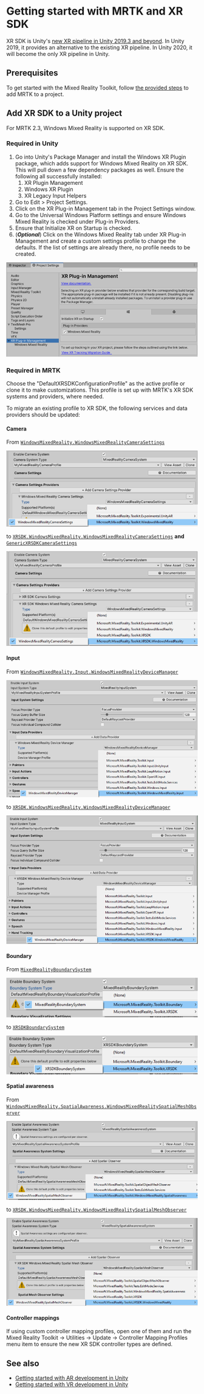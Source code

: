 # Getting started with MRTK and XR SDK

XR SDK is Unity's [new XR pipeline in Unity 2019.3 and beyond](https://blogs.unity3d.com/2020/01/24/unity-xr-platform-updates/). In Unity 2019, it provides an alternative to the existing XR pipeline. In Unity 2020, it will become the only XR pipeline in Unity.

## Prerequisites

To get started with the Mixed Reality Toolkit, follow [the provided steps](../WelcomeToMRTK.md) to add MRTK to a project.

## Add XR SDK to a Unity project

For MRTK 2.3, Windows Mixed Reality is supported on XR SDK.

### Required in Unity

1. Go into Unity's Package Manager and install the Windows XR Plugin package, which adds support for Windows Mixed Reality on XR SDK. This will pull down a few dependency packages as well. Ensure the following all successfully installed:
   1. XR Plugin Management
   1. Windows XR Plugin
   1. XR Legacy Input Helpers
1. Go to Edit > Project Settings.
1. Click on the XR Plug-in Management tab in the Project Settings window.
1. Go to the Universal Windows Platform settings and ensure Windows Mixed Reality is checked under Plug-in Providers.
1. Ensure that Initialize XR on Startup is checked.
1. (**_Optional_**) Click on the Windows Mixed Reality tab under XR Plug-in Management and create a custom settings profile to change the defaults. If the list of settings are already there, no profile needs to be created.

![Plugin management](../features/Images/XRSDK/PluginManagement.png)

### Required in MRTK

Choose the "DefaultXRSDKConfigurationProfile" as the active profile or clone it to make customizations. This profile is set up with MRTK's XR SDK systems and providers, where needed.

To migrate an existing profile to XR SDK, the following services and data providers should be updated:

#### Camera

From [`WindowsMixedReality.WindowsMixedRealityCameraSettings`](xref:Microsoft.MixedReality.Toolkit.WindowsMixedReality.WindowsMixedRealityCameraSettings)

![Legacy camera settings](../features/Images/XRSDK/CameraSystemLegacy.png)

to [`XRSDK.WindowsMixedReality.WindowsMixedRealityCameraSettings`](xref:Microsoft.MixedReality.Toolkit.XRSDK.WindowsMixedReality.WindowsMixedRealityCameraSettings) **and** [`GenericXRSDKCameraSettings`](xref:Microsoft.MixedReality.Toolkit.XRSDK.GenericXRSDKCameraSettings)

![XR SDK camera settings](../features/Images/XRSDK/CameraSystemXRSDK.png)

#### Input

From [`WindowsMixedReality.Input.WindowsMixedRealityDeviceManager`](xref:Microsoft.MixedReality.Toolkit.WindowsMixedReality.Input.WindowsMixedRealityDeviceManager)

![Legacy input settings](../features/Images/XRSDK/InputSystemWMRLegacy.png)

to [`XRSDK.WindowsMixedReality.WindowsMixedRealityDeviceManager`](xref:Microsoft.MixedReality.Toolkit.XRSDK.WindowsMixedReality.WindowsMixedRealityDeviceManager)

![XR SDK input settings](../features/Images/XRSDK/InputSystemWMRXRSDK.png)

#### Boundary

From [`MixedRealityBoundarySystem`](xref:Microsoft.MixedReality.Toolkit.Boundary.MixedRealityBoundarySystem)

![Legacy boundary settings](../features/Images/XRSDK/BoundarySystemLegacy.png)

to  [`XRSDKBoundarySystem`](xref:Microsoft.MixedReality.Toolkit.XRSDK.XRSDKBoundarySystem)

![XR SDK boundary settings](../features/Images/XRSDK/BoundarySystemXRSDK.png)

#### Spatial awareness

From [`WindowsMixedReality.SpatialAwareness.WindowsMixedRealitySpatialMeshObserver`](xref:Microsoft.MixedReality.Toolkit.WindowsMixedReality.SpatialAwareness.WindowsMixedRealitySpatialMeshObserver)

![Legacy spatial awareness settings](../features/Images/XRSDK/SpatialAwarenessLegacy.png)

to [`XRSDK.WindowsMixedReality.WindowsMixedRealitySpatialMeshObserver`](xref:Microsoft.MixedReality.Toolkit.XRSDK.WindowsMixedReality.WindowsMixedRealitySpatialMeshObserver)

![XR SDK spatial awareness settings](../features/Images/XRSDK/SpatialAwarenessXRSDK.png)

#### Controller mappings

If using custom controller mapping profiles, open one of them and run the Mixed Reality Toolkit -> Utilities -> Update -> Controller Mapping Profiles menu item to ensure the new XR SDK controller types are defined.

## See also

* [Getting started with AR development in Unity](https://docs.unity3d.com/Manual/AROverview.html)
* [Getting started with VR development in Unity](https://docs.unity3d.com/Manual/VROverview.html)
